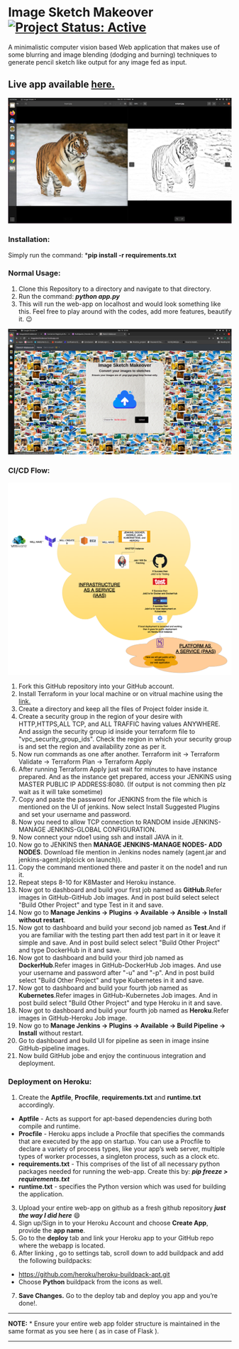 # Image Sketch Makeover [![Project Status: Active](https://www.repostatus.org/badges/latest/active.svg)](https://www.repostatus.org/#active)

A minimalistic computer vision based Web application that makes use of some blurring and image blending (dodging and burning) techniques to generate pencil sketch like output for any image fed as input.
## Live app available [here.](https://imagesketchmakeover.herokuapp.com/)

![](https://raw.githubusercontent.com/Kshitij3003/DevOps-Project/master/Ouput%20Images/Sketch%20Image.jpeg)


### Installation:
Simply run the command: ***pip install -r requirements.txt** 

### Normal Usage:
1. Clone this Repository to a directory and navigate to that directory.
2. Run the command: ***python app.py***
3. This will run the web-app on localhost and would look something like this. Feel free to play around with the codes, add more features, beautify it. :wink:

![1](https://raw.githubusercontent.com/Kshitij3003/DevOps-Project/master/Ouput%20Images/publically.png)

### CI/CD Flow:
![](https://raw.githubusercontent.com/Kshitij3003/DevOps-Project/master/Final%20Diagram.drawio%20(1).png)
1. Fork this GitHub repository into your GitHub account.
2. Install Terraform in your local machine or on vitrual machine using the <a href="https://k21academy.com/terraform-iac/terraform-installation-overview/">link.</a>
3. Create a directory and keep all the files of Project folder inside it.
4. Create a security group in the region of your desire with HTTP,HTTPS,ALL TCP, and ALL TRAFFIC having values ANYWHERE. And assign the security group id inside your terraform file to "vpc_security_group_ids". Check the region in which your security group is and set the region and availability zone as per it.
5. Now run commands as one after another. Terraform init -> Terraform Validate -> Terraform Plan -> Terraform Apply
6. After running Terraform Apply just wait for minutes to have instance prepared. And as the instance get prepared, access your JENKINS using MASTER PUBLIC IP ADDRESS:8080. (If output is not comming then plz wait as it will take sometime)
7. Copy and paste the password for JENKINS from the file which is mentioned on the UI of jenkins. Now select Install Suggested Plugins and set your username and password.
8.  Now you need to allow TCP connection to RANDOM inside JENKINS-MANAGE JENKINS-GLOBAL CONFIGURATION.
9.  Now connect your ndoe1 using ssh and install JAVA in it.
10. Now go to JENKINS then <b>MANAGE JENKINS-MANAGE NODES- ADD NODES</b>. Download file mention in Jenkins nodes namely (agent.jar and jenkins-agent.jnlp(cick on launch)).
11. Copy the command mentioned there and paster it on the node1 and run it.
12. Repeat steps 8-10 for K8Master and Heroku instance.
13. Now got to dashboard and build your first job named as <b>GitHub</b>.Refer images in GitHub-GitHub Job images. And in post build select select "Build Other Project" and type Test in it and save.
14. Now go to <b> Manage Jenkins -> Plugins -> Available -> Ansible -> Install without restart</b>.
 15. Now got to dashboard and build your second job named as <b>Test</b>.And if you are familiar with the testing part then add test part in it or leave it simple and save. And in post build select select "Build Other Project" and type DockerHub in it and save.
 16. Now got to dashboard and build your third job named as <b>DockerHub</b>.Refer images in GitHub-DockerHub Job images. And use your username and password after "-u" and "-p". And in post build select "Build Other Project" and type Kubernetes in it and save.
 17. Now got to dashboard and build your fourth job named as <b>Kubernetes</b>.Refer images in GitHub-Kubernetes Job images. And in post build select "Build Other Project" and type Heroku in it and save.
17. Now got to dashboard and build your fourth job named as <b>Heroku</b>.Refer images in GitHub-Heroku Job image.
18. Now go to <b> Manage Jenkins -> Plugins -> Available -> Build Pipeline -> Install</b> without restart.
19. Go to dashboard and build UI for pipeline as seen in image insine GitHub-pipeline images.
20. Now build GitHub jobe and enjoy the continuous integration and deployment.
 

### Deployment on Heroku:
1. Create the **Aptfile**, **Procfile**, **requirements.txt** and **runtime.txt** accordingly.
  * **Aptfile** - Acts as support for apt-based dependencies during both compile and runtime.
  * **Procfile** - Heroku apps include a Procfile that specifies the commands that are executed by the app on startup. You can use a Procfile to declare a variety of process types, like your app’s web server, multiple types of worker processes, a singleton process, such as a clock etc.
  * **requirements.txt** - This comprises of the list of all necessary python packages needed for running the web-app. Create this by: ***pip freeze > requirements.txt***
  * **runtime.txt** - specifies the Python version which was used for building the application.

3. Upload your entire web-app on github as a fresh github repository ___just the way I did here___ :smile:
4. Sign up/Sign in to your Heroku Account and choose **Create App**, provide the **app name**.
5. Go to the **deploy** tab and link your Heroku app to your GitHub repo where the webapp is located.
6. After linking , go to settings tab, scroll down to add buildpack and add the following buildpacks:
  * https://github.com/heroku/heroku-buildpack-apt.git
  * Choose **Python** buildpack from the icons as well.

7. **Save Changes.** Go to the deploy tab and deploy you app and you’re done!.

<hr>
<b>NOTE:</b>
 *  Ensure your entire web app folder structure is maintained in the same format as you see here ( as in case of Flask ).
<hr>
